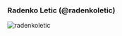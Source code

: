 ### Radenko Letic (@radenkoletic)
<p>&nbsp;<img align="left" src="https://github-readme-stats.vercel.app/api?username=radenkoletic&show_icons=true&hide_title=true" alt="radenkoletic" /></p>

<!--
**radenkoletic/radenkoletic** is a ✨ _special_ ✨ repository because its `README.md` (this file) appears on your GitHub profile.

Here are some ideas to get you started:

- 🔭 I’m currently working on ...
- 🌱 I’m currently learning ...
- 👯 I’m looking to collaborate on ...
- 🤔 I’m looking for help with ...
- 💬 Ask me about ...
- 📫 How to reach me: ...
- 😄 Pronouns: ...
- ⚡ Fun fact: ...
-->
